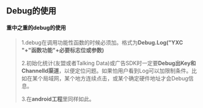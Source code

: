 ## Debug的使用
#### 重中之重的debug的使用
> 1.debug在调用功能性函数的时候必须加。格式为**Debug.Log("YXC "+"函数功能"+必要标志位或参数)**  
> 
> 2.初始化统计(友盟或者Talking Data)或广告SDK时一定要**Debug出Key和ChannelId渠道**，以便定位问题。如果怕用户看到Log可以加限制条件。比如在某个局域网，某个地方连续点击，或某个确定硬件地址才会Debug信息。  
> 
> 3.在**android工程**里同样如此。